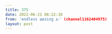 ```yaml
---
title: 375
date: 2022-06-21 06:22:10
from: 'endless шизing ⍼' (channel1162404975)
layout: post
---
```



